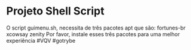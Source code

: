 # Projeto Shell Script

O script guimenu.sh, necessita de três pacotes apt que são:
fortunes-br xcowsay zenity
Por favor, instale esses três pacotes para uma melhor experiência
#VQV #gotrybe

